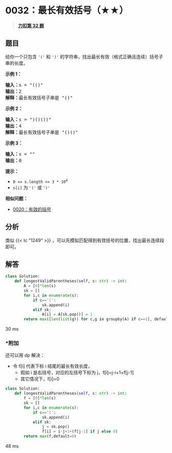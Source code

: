 # 0032：最长有效括号（★★）


> <u>**[力扣第 32 题](https://leetcode.cn/problems/longest-valid-parentheses/)**</u>

## 题目

<p>给你一个只包含 <code>'('</code> 和 <code>')'</code> 的字符串，找出最长有效（格式正确且连续）括号<span data-keyword="substring">子串</span>的长度。</p>



<div class="original__bRMd">
<div>
<p><strong>示例 1：</strong></p>

<pre>
<strong>输入：</strong>s = "(()"
<strong>输出：</strong>2
<strong>解释：</strong>最长有效括号子串是 "()"
</pre>

<p><strong>示例 2：</strong></p>

<pre>
<strong>输入：</strong>s = ")()())"
<strong>输出：</strong>4
<strong>解释：</strong>最长有效括号子串是 "()()"
</pre>

<p><strong>示例 3：</strong></p>

<pre>
<strong>输入：</strong>s = ""
<strong>输出：</strong>0
</pre>



<p><strong>提示：</strong></p>

<ul>
<li><code>0 &lt;= s.length &lt;= 3 * 10<sup>4</sup></code></li>
<li><code>s[i]</code> 为 <code>'('</code> 或 <code>')'</code></li>
</ul>
</div>
</div>


**相似问题：**
- [0020：有效的括号](/leetcode/0020)


## 分析 


类似 {{< lc "1249" >}} ，可以先模拟匹配得到有效括号的位置，找出最长连续段即可。

## 解答

```python
class Solution:
    def longestValidParentheses(self, s: str) -> int:
        A = [0]*len(s)
        sk = []
        for i,c in enumerate(s):
            if c=='(':
                sk.append(i)
            elif sk:
                A[i] = A[sk.pop()] = 1
        return max([len(list(g)) for c,g in groupby(A) if c==1], default=0)
```
30 ms

### *附加

还可以用 dp 解决：
- 令 f[i] 代表下标 i 结尾的最长有效长度，
	- 假如 i 是右括号，对应的左括号下标为 j，f[i]=j-i+1+f[j-1]
	- 其它情况下，f[i]=0

```python
class Solution:
    def longestValidParentheses(self, s: str) -> int:
        f = [0]*len(s)
        sk = []
        for i,c in enumerate(s):
            if c=='(':
                sk.append(i)
            elif sk:
                j = sk.pop()
                f[i] = i-j+1+(f[j-1] if j else 0)
        return max(f,default=0)
```
48 ms
